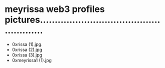# meyrissa web3 profiles pictures......................................................
- 0xrissa (1).jpg.
- 0xrissa (2).jpg
- 0xrissa (3).jpg
- 0xmeyrissa1 (1).jpg
